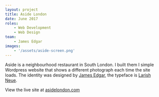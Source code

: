 ```yaml
---
layout: project
title: Aside London
date: June 2017
roles: 
    - Web Development
    - Web Design
team:
    - James Edgar
images:
    - '/assets/aside-screen.png'
---
```


Aside is a neighbourhood restaurant in South London. I built them I simple Wordpress website that shows a different photograph each time the site loads. The identity was designed by [James Edgar](http://edgar-walker.com/), the typeface is [Larish Neue](https://radimpesko.com/fonts/larish-neue).

View the live site at [asidelondon.com](http://asidelondon.com/)